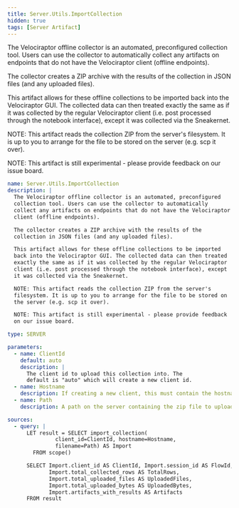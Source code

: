 ```yaml
---
title: Server.Utils.ImportCollection
hidden: true
tags: [Server Artifact]
---
```


The Velociraptor offline collector is an automated, preconfigured
collection tool. Users can use the collector to automatically
collect any artifacts on endpoints that do not have the Velociraptor
client (offline endpoints).

The collector creates a ZIP archive with the results of the
collection in JSON files (and any uploaded files).

This artifact allows for these offline collections to be imported
back into the Velociraptor GUI. The collected data can then treated
exactly the same as if it was collected by the regular Velociraptor
client (i.e. post processed through the notebook interface), except
it was collected via the Sneakernet.

NOTE: This artifact reads the collection ZIP from the server's
filesystem. It is up to you to arrange for the file to be stored on
the server (e.g. scp it over).

NOTE: This artifact is still experimental - please provide feedback
on our issue board.


```yaml
name: Server.Utils.ImportCollection
description: |
  The Velociraptor offline collector is an automated, preconfigured
  collection tool. Users can use the collector to automatically
  collect any artifacts on endpoints that do not have the Velociraptor
  client (offline endpoints).

  The collector creates a ZIP archive with the results of the
  collection in JSON files (and any uploaded files).

  This artifact allows for these offline collections to be imported
  back into the Velociraptor GUI. The collected data can then treated
  exactly the same as if it was collected by the regular Velociraptor
  client (i.e. post processed through the notebook interface), except
  it was collected via the Sneakernet.

  NOTE: This artifact reads the collection ZIP from the server's
  filesystem. It is up to you to arrange for the file to be stored on
  the server (e.g. scp it over).

  NOTE: This artifact is still experimental - please provide feedback
  on our issue board.

type: SERVER

parameters:
  - name: ClientId
    default: auto
    description: |
      The client id to upload this collection into. The
      default is "auto" which will create a new client id.
  - name: Hostname
    description: If creating a new client, this must contain the hostname.
  - name: Path
    description: A path on the server containing the zip file to upload.

sources:
  - query: |
      LET result = SELECT import_collection(
               client_id=ClientId, hostname=Hostname,
               filename=Path) AS Import
        FROM scope()

      SELECT Import.client_id AS ClientId, Import.session_id AS FlowId,
             Import.total_collected_rows AS TotalRows,
             Import.total_uploaded_files AS UploadedFiles,
             Import.total_uploaded_bytes AS UploadedBytes,
             Import.artifacts_with_results AS Artifacts
      FROM result

```
